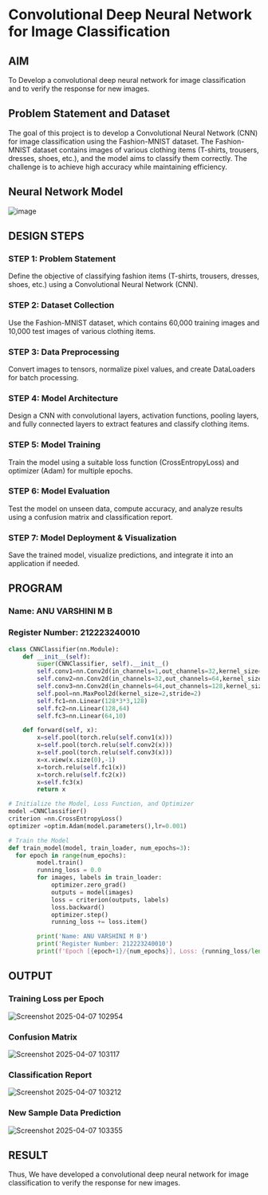 # Convolutional Deep Neural Network for Image Classification

## AIM

To Develop a convolutional deep neural network for image classification and to verify the response for new images.

## Problem Statement and Dataset

The goal of this project is to develop a Convolutional Neural Network (CNN) for image classification using the Fashion-MNIST dataset. The Fashion-MNIST dataset contains images of various clothing items (T-shirts, trousers, dresses, shoes, etc.), and the model aims to classify them correctly. The challenge is to achieve high accuracy while maintaining efficiency.

## Neural Network Model

![image](https://github.com/user-attachments/assets/6f1f98b2-a579-4e02-8883-70b62f6508cf)

## DESIGN STEPS

### STEP 1: Problem Statement
Define the objective of classifying fashion items (T-shirts, trousers, dresses, shoes, etc.) using a Convolutional Neural Network (CNN).

### STEP 2: Dataset Collection
Use the Fashion-MNIST dataset, which contains 60,000 training images and 10,000 test images of various clothing items.

### STEP 3: Data Preprocessing
Convert images to tensors, normalize pixel values, and create DataLoaders for batch processing.

### STEP 4: Model Architecture
Design a CNN with convolutional layers, activation functions, pooling layers, and fully connected layers to extract features and classify clothing items.

### STEP 5: Model Training
Train the model using a suitable loss function (CrossEntropyLoss) and optimizer (Adam) for multiple epochs.

### STEP 6: Model Evaluation
Test the model on unseen data, compute accuracy, and analyze results using a confusion matrix and classification report.

### STEP 7: Model Deployment & Visualization
Save the trained model, visualize predictions, and integrate it into an application if needed.


## PROGRAM

### Name: ANU VARSHINI M B
### Register Number: 212223240010
```python
class CNNClassifier(nn.Module):
    def __init__(self):
        super(CNNClassifier, self).__init__()
        self.conv1=nn.Conv2d(in_channels=1,out_channels=32,kernel_size=3,padding=1)
        self.conv2=nn.Conv2d(in_channels=32,out_channels=64,kernel_size=3,padding=1)
        self.conv3=nn.Conv2d(in_channels=64,out_channels=128,kernel_size=3,padding=1)
        self.pool=nn.MaxPool2d(kernel_size=2,stride=2)
        self.fc1=nn.Linear(128*3*3,128)
        self.fc2=nn.Linear(128,64)
        self.fc3=nn.Linear(64,10)

    def forward(self, x):
        x=self.pool(torch.relu(self.conv1(x)))
        x=self.pool(torch.relu(self.conv2(x)))
        x=self.pool(torch.relu(self.conv3(x)))
        x=x.view(x.size(0),-1)
        x=torch.relu(self.fc1(x))
        x=torch.relu(self.fc2(x))
        x=self.fc3(x)
        return x
```

```python
# Initialize the Model, Loss Function, and Optimizer
model =CNNClassifier()
criterion =nn.CrossEntropyLoss()
optimizer =optim.Adam(model.parameters(),lr=0.001)
```

```python
# Train the Model
def train_model(model, train_loader, num_epochs=3):
  for epoch in range(num_epochs):
        model.train()
        running_loss = 0.0
        for images, labels in train_loader:
            optimizer.zero_grad()
            outputs = model(images)
            loss = criterion(outputs, labels)
            loss.backward()
            optimizer.step()
            running_loss += loss.item()

        print('Name: ANU VARSHINI M B')
        print('Register Number: 212223240010')
        print(f'Epoch [{epoch+1}/{num_epochs}], Loss: {running_loss/len(train_loader):.4f}')
```

## OUTPUT
### Training Loss per Epoch

![Screenshot 2025-04-07 102954](https://github.com/user-attachments/assets/ad4e5ace-7c4d-4d9d-8ad1-6c3a51c88751)


### Confusion Matrix

![Screenshot 2025-04-07 103117](https://github.com/user-attachments/assets/11acb3e6-4808-4b45-9043-536e938bccda)


### Classification Report

![Screenshot 2025-04-07 103212](https://github.com/user-attachments/assets/862cb220-864d-4496-8ae4-11cf60556611)


### New Sample Data Prediction

![Screenshot 2025-04-07 103355](https://github.com/user-attachments/assets/1d4e2d0b-1e51-431d-99c3-4ef2c865666d)


## RESULT
Thus, We have developed a convolutional deep neural network for image classification to verify the response for new images.
